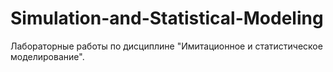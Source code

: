 # Simulation-and-Statistical-Modeling
Лабораторные работы по дисциплине "Имитационное и статистическое моделирование".
